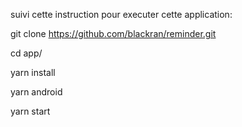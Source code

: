 suivi cette instruction pour executer cette application:

git clone https://github.com/blackran/reminder.git

  cd app/
  
  yarn install
  
  yarn android
  
  yarn start
